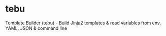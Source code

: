# tebu
Template Builder (tebu) - Build Jinja2 templates &amp; read variables from env, YAML, JSON &amp; command line
